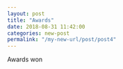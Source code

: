```yaml
---
layout: post
title: "Awards"
date: 2018-08-31 11:42:00
categories: new-post
permalink: "/my-new-url/post/post4"
---
```


Awards won
